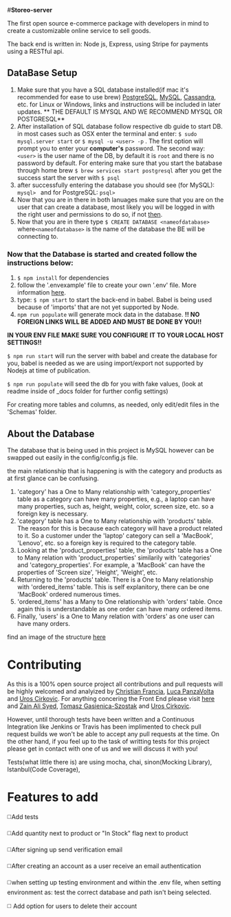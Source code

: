 #**Storeo-server**

The first open source e-commerce package with developers in mind to create a customizable online service to sell goods.

The back end is written in: Node js, Express, using Stripe for payments using a RESTful api.

## DataBase Setup

1. Make sure that you have a SQL database installed(if mac it's recommended for ease to use brew) [PostgreSQL](https://www.moncefbelyamani.com/how-to-install-postgresql-on-a-mac-with-homebrew-and-lunchy/), [MySQL](https://gist.github.com/nrollr/3f57fc15ded7dddddcc4e82fe137b58e), [Cassandra](https://gist.github.com/ssmereka/e41d4ad053a547611ba7ef1dac4cc826), etc. for Linux or Windows, links and instructions will be included in later updates. ** THE DEFAULT IS MYSQL AND WE RECOMMEND MYSQL OR POSTGRESQL**
2. After installation of SQL database follow respective db guide to start DB. in most cases such as OSX enter the terminal and enter: `$ sudo mysql.server start` or `$ mysql -u <user> -p` . The first option will prompt you to enter your **computer's** password. The second way: `<user>` is the user name of the DB, by default it is `root` and there is no password by default.  For entering make sure that you start the batabase through home brew `$ brew services start postgresql` after you get the success start the server with `$ psql`
3. after successfully entering the database you should see (for MySQL): `mysql> ` and for PostgreSQL:  `psql>`
4. Now that you are in there in both lanuages make sure that you are on the user that can create a database, most likely you will be logged in with the right user and permissions to do so, if not [then](http://lmgtfy.com/?q=how+to+change+users+in+mysql).
5. Now that you are in there type `$ CREATE DATABASE <nameofdatabase>` where`<nameofdatabase>` is the name of the database the BE will be connecting to.

### Now that the Database is started and created follow the instructions below:

1. `$ npm install` for dependencies
2. follow the '.envexample' file to create your own '.env' file. More information [here](https://www.npmjs.com/package/dotenv).
3. type: `$ npm start` to start the back-end in babel. Babel is being used because of 'imports' that are not yet supported by Node.
4. `npm run populate` will generate mock data in the database. **!! NO FOREIGN LINKS WILL BE ADDED AND MUST BE DONE BY YOU!!**

****IN YOUR ENV FILE MAKE SURE YOU CONFIGURE IT TO YOUR LOCAL HOST SETTINGS!!****

`$ npm run start` will run the server with babel and create the database for you, babel is needed as we are using import/export not supported by Nodejs at time of publication.

`$ npm run populate` will seed the db for you with fake values, (look at readme inside of _docs folder for further config settings)

For creating more tables and columns, as needed, only edit/edit files in the 'Schemas' folder.

## About the Database

The database that is being used in this project is MySQL however can be swapped out easily in the config/config.js file.

the main relationship that is happening is with the category and products as at first glance can be confusing.

1. 'category' has a One to Many relationship with 'category_properties' table as a category can have many properties, e.g., a laptop can have many properties, such as, height, weight, color, screen size, etc. so a foreign key is necessary.
2. 'category' table has a One to Many relationship with 'products' table. The reason for this is because each category will have a product related to it. So a customer under the 'laptop' category can sell a 'MacBook', 'Lenovo', etc. so a foreign key is required to the category table.
3. Looking at the 'product_properties' table, the 'products' table has a One to Many relation with 'product_properties' similarily with 'categories' and 'category_properties'. For example, a 'MacBook' can have the properties of 'Screen size', 'Height', 'Weight', etc.
4. Returning to the 'products' table. There is a One to Many relationship with 'ordered_items' table. This is self explanitory, there can be one 'MacBook' ordered numerous times.
5. 'ordered_items' has a Many to One relationship with 'orders' table. Once again this is understandable as one order can have many ordered items.
6. Finally, 'users' is a One to Many relation with 'orders' as one user can have many orders.

find an image of the structure [here](https://imgur.com/a/6pRzUzW)

# Contributing

As this is a 100% open source project all contributions and pull requests will be highly welcomed and analyized by [Christian Francia](https://github.com/ctfrancia), [Luca PanzaVolta](https://github.com/LucaPanzavolta) and [Uros Cirkovic](https://github.com/ross-u). For anything concering the Front End please visit [here](https://github.com/zain-ali-syed/Storeo_Frontend) and [Zain Ali Syed](https://github.com/zain-ali-syed), [Tomasz Gasienica-Szostak](https://github.com/Casprovy) and [Uros Cirkovic](https://github.com/ross-u).

However, until thorough tests have been written and a Continuous Integration  like Jenkins or Travis has been implimented to check pull request builds we won't be able to accept any pull requests at the time. On the other hand, if you feel up to the task of writting tests for this project please get in contact with one of us and we will discuss it with you!

Tests(what little there is) are using mocha, chai, sinon(Mocking Library), Istanbul(Code Coverage),

# Features to add

◻️Add tests

◻️Add quantity next to product or "In Stock" flag next to product

◻️After signing up send verification email

◻️After creating an account as a user receive an email authentication

◻️when setting up testing environment and within the .env file, when setting environment as: test the correct database and path isn't being selected.

◻️ Add option for users to delete their account

